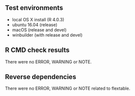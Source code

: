 ## Test environments

- local OS X install (R 4.0.3)
- ubuntu 16.04 (release)
- macOS (release and devel)
- winbuilder (with release and devel) 

## R CMD check results

There were no ERROR, WARNING or NOTE.

## Reverse dependencies

There were no ERROR, WARNING or NOTE related to flextable.
